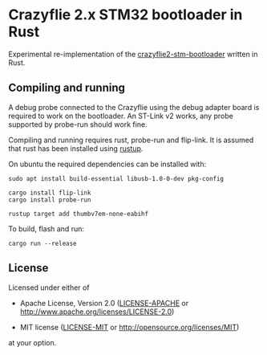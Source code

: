 # Crazyflie 2.x STM32 bootloader in Rust

Experimental re-implementation of the [crazyflie2-stm-bootloader](https://github.com/bitcraze/crazyflie2-nrf-firmware)
written in Rust.

## Compiling and running

A debug probe connected to the Crazyflie using the debug adapter board is required to work on the bootloader.
An ST-Link v2 works, any probe supported by probe-run should work fine.

Compiling and running requires rust, probe-run and flip-link.
It is assumed that rust has been installed using [rustup](https://rustup.rs).

On ubuntu the required dependencies can be installed with:
```
sudo apt install build-essential libusb-1.0-0-dev pkg-config

cargo install flip-link
cargo install probe-run

rustup target add thumbv7em-none-eabihf
```

To build, flash and run:
```
cargo run --release
```

## License

Licensed under either of

- Apache License, Version 2.0 ([LICENSE-APACHE](LICENSE-APACHE) or
  http://www.apache.org/licenses/LICENSE-2.0)

- MIT license ([LICENSE-MIT](LICENSE-MIT) or http://opensource.org/licenses/MIT)

at your option.
